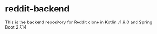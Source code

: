 # reddit-backend
This is the backend repository for Reddit clone in Kotlin v1.9.0 and Spring Boot 2.7.14
